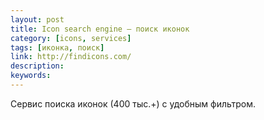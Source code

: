 ```yaml
---
layout: post
title: Icon search engine — поиск иконок
category: [icons, services]
tags: [иконка, поиск]
link: http://findicons.com/
description:
keywords:
---
```


<p>Сервис поиска иконок (400 тыс.+) с удобным фильтром.</p>
